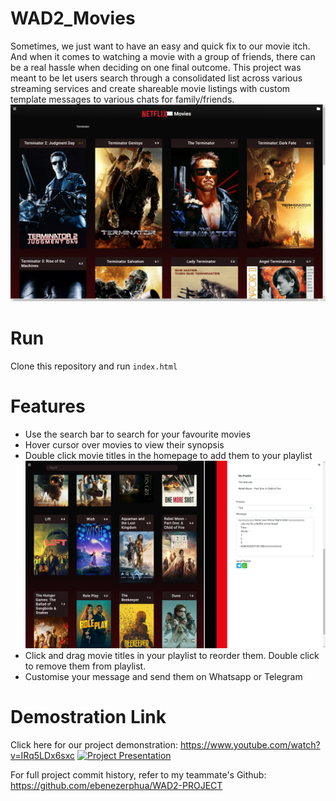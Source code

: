 # WAD2_Movies
Sometimes, we just want to have an easy and quick fix to our movie itch. And when it comes to watching a movie with a group of friends, there can be a real hassle when deciding on one final outcome.  This project was meant to be let users search through a consolidated list across various streaming services and create shareable movie listings with custom template messages to various chats for family/friends.
![Homepage](./screenshots/homepage.png)

# Run
Clone this repository and run `index.html`

# Features
- Use the search bar to search for your favourite movies
- Hover cursor over movies to view their synopsis
- Double click movie titles in the homepage to add them to your playlist
![Playlist](./screenshots/playlist.png)
- Click and drag movie titles in your playlist to reorder them. Double click to remove them from playlist.
- Customise your message and send them on Whatsapp or Telegram

# Demostration Link
Click here for our project demonstration: https://www.youtube.com/watch?v=IRq5LDx6sxc
[![Project Presentation](./screenshots/demostration.gif)](https://www.youtube.com/watch?v=IRq5LDx6sxc)

For full project commit history, refer to my teammate's Github: https://github.com/ebenezerphua/WAD2-PROJECT
